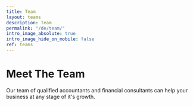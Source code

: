 ```yaml
---
title: Team
layout: teams
description: Team
permalink: "/de/team/"
intro_image_absolute: true
intro_image_hide_on_mobile: false
ref: teams
---
```


# Meet The Team

Our team of qualified accountants and financial consultants can help your business at any stage of it's growth.
